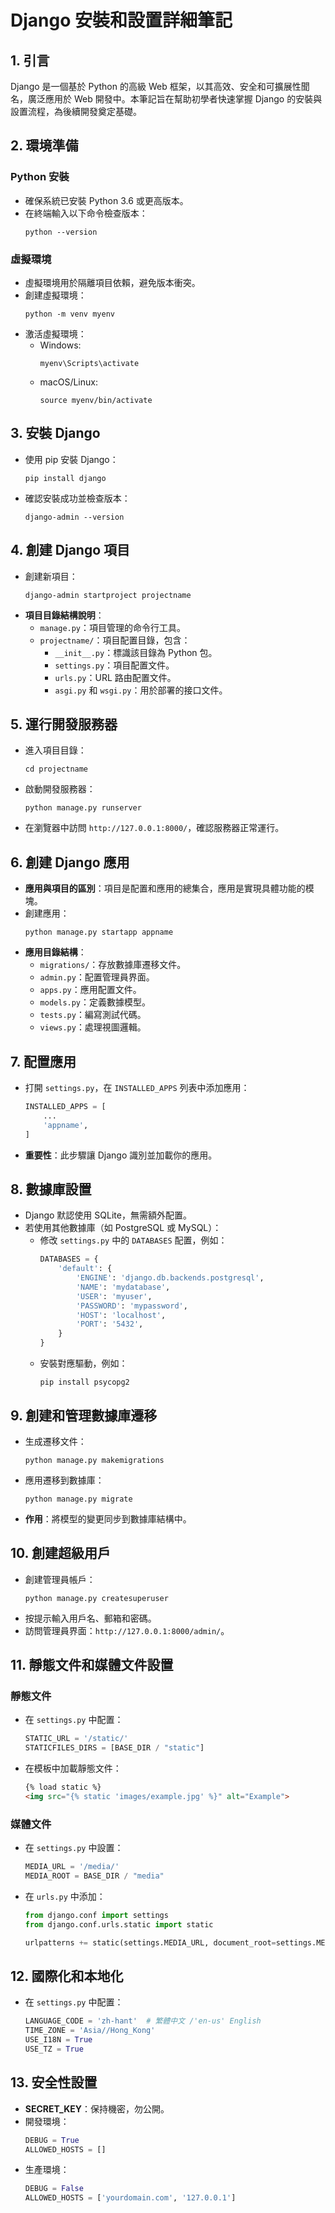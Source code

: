 # Django 安裝和設置詳細筆記

## 1. 引言
Django 是一個基於 Python 的高級 Web 框架，以其高效、安全和可擴展性聞名，廣泛應用於 Web 開發中。本筆記旨在幫助初學者快速掌握 Django 的安裝與設置流程，為後續開發奠定基礎。

## 2. 環境準備
### Python 安裝
- 確保系統已安裝 Python 3.6 或更高版本。
- 在終端輸入以下命令檢查版本：
  ```
  python --version
  ```

### 虛擬環境
- 虛擬環境用於隔離項目依賴，避免版本衝突。
- 創建虛擬環境：
  ```
  python -m venv myenv
  ```
- 激活虛擬環境：
  - Windows:
    ```
    myenv\Scripts\activate
    ```
  - macOS/Linux:
    ```
    source myenv/bin/activate
    ```

## 3. 安裝 Django
- 使用 pip 安裝 Django：
  ```
  pip install django
  ```
- 確認安裝成功並檢查版本：
  ```
  django-admin --version
  ```

## 4. 創建 Django 項目
- 創建新項目：
  ```
  django-admin startproject projectname
  ```
- **項目目錄結構說明**：
  - `manage.py`：項目管理的命令行工具。
  - `projectname/`：項目配置目錄，包含：
    - `__init__.py`：標識該目錄為 Python 包。
    - `settings.py`：項目配置文件。
    - `urls.py`：URL 路由配置文件。
    - `asgi.py` 和 `wsgi.py`：用於部署的接口文件。

## 5. 運行開發服務器
- 進入項目目錄：
  ```
  cd projectname
  ```
- 啟動開發服務器：
  ```
  python manage.py runserver
  ```
- 在瀏覽器中訪問 `http://127.0.0.1:8000/`，確認服務器正常運行。

## 6. 創建 Django 應用
- **應用與項目的區別**：項目是配置和應用的總集合，應用是實現具體功能的模塊。
- 創建應用：
  ```
  python manage.py startapp appname
  ```
- **應用目錄結構**：
  - `migrations/`：存放數據庫遷移文件。
  - `admin.py`：配置管理員界面。
  - `apps.py`：應用配置文件。
  - `models.py`：定義數據模型。
  - `tests.py`：編寫測試代碼。
  - `views.py`：處理視圖邏輯。

## 7. 配置應用
- 打開 `settings.py`，在 `INSTALLED_APPS` 列表中添加應用：
  ```python
  INSTALLED_APPS = [
      ...
      'appname',
  ]
  ```
- **重要性**：此步驟讓 Django 識別並加載你的應用。

## 8. 數據庫設置
- Django 默認使用 SQLite，無需額外配置。
- 若使用其他數據庫（如 PostgreSQL 或 MySQL）：
  - 修改 `settings.py` 中的 `DATABASES` 配置，例如：
    ```python
    DATABASES = {
        'default': {
            'ENGINE': 'django.db.backends.postgresql',
            'NAME': 'mydatabase',
            'USER': 'myuser',
            'PASSWORD': 'mypassword',
            'HOST': 'localhost',
            'PORT': '5432',
        }
    }
    ```
  - 安裝對應驅動，例如：
    ```
    pip install psycopg2
    ```

## 9. 創建和管理數據庫遷移
- 生成遷移文件：
  ```
  python manage.py makemigrations
  ```
- 應用遷移到數據庫：
  ```
  python manage.py migrate
  ```
- **作用**：將模型的變更同步到數據庫結構中。

## 10. 創建超級用戶
- 創建管理員帳戶：
  ```
  python manage.py createsuperuser
  ```
- 按提示輸入用戶名、郵箱和密碼。
- 訪問管理員界面：`http://127.0.0.1:8000/admin/`。

## 11. 靜態文件和媒體文件設置
### 靜態文件
- 在 `settings.py` 中配置：
  ```python
  STATIC_URL = '/static/'
  STATICFILES_DIRS = [BASE_DIR / "static"]
  ```
- 在模板中加載靜態文件：
  ```html
  {% load static %}
  <img src="{% static 'images/example.jpg' %}" alt="Example">
  ```

### 媒體文件
- 在 `settings.py` 中設置：
  ```python
  MEDIA_URL = '/media/'
  MEDIA_ROOT = BASE_DIR / "media"
  ```
- 在 `urls.py` 中添加：
  ```python
  from django.conf import settings
  from django.conf.urls.static import static

  urlpatterns += static(settings.MEDIA_URL, document_root=settings.MEDIA_ROOT)
  ```

## 12. 國際化和本地化
- 在 `settings.py` 中配置：
  ```python
  LANGUAGE_CODE = 'zh-hant'  # 繁體中文 /'en-us' English
  TIME_ZONE = 'Asia//Hong_Kong'
  USE_I18N = True
  USE_TZ = True
  ```

## 13. 安全性設置
- **SECRET_KEY**：保持機密，勿公開。
- 開發環境：
  ```python
  DEBUG = True
  ALLOWED_HOSTS = []
  ```
- 生產環境：
  ```python
  DEBUG = False
  ALLOWED_HOSTS = ['yourdomain.com', '127.0.0.1']
  ```

